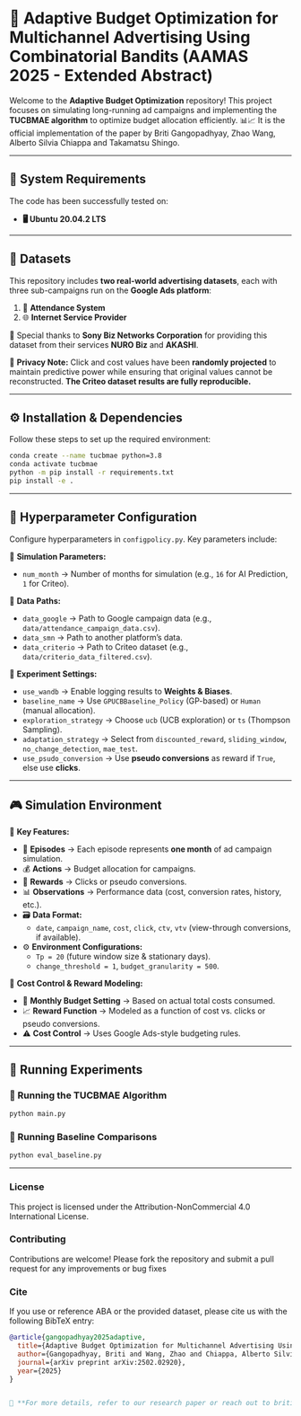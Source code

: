 # 🚀 Adaptive Budget Optimization for Multichannel Advertising Using Combinatorial Bandits (AAMAS 2025 - Extended Abstract)

Welcome to the **Adaptive Budget Optimization** repository! This project focuses on simulating long-running ad campaigns and implementing the **TUCBMAE algorithm** to optimize budget allocation efficiently. 📊📈
It is the official implementation of the paper by Briti Gangopadhyay, Zhao Wang, Alberto Silvia Chiappa and Takamatsu Shingo.

---
## 📌 System Requirements

The code has been successfully tested on:

- **🖥 Ubuntu 20.04.2 LTS**

---
## 📂 Datasets

This repository includes **two real-world advertising datasets**, each with three sub-campaigns run on the **Google Ads platform**:

1. 📡 **Attendance System**
2. 🌐 **Internet Service Provider**

🔹 Special thanks to **Sony Biz Networks Corporation** for providing this dataset from their services **NURO Biz** and **AKASHI**.

🔐 **Privacy Note:** Click and cost values have been **randomly projected** to maintain predictive power while ensuring that original values cannot be reconstructed. **The Criteo dataset results are fully reproducible.**

---
## ⚙️ Installation & Dependencies

Follow these steps to set up the required environment:

```sh
conda create --name tucbmae python=3.8
conda activate tucbmae
python -m pip install -r requirements.txt
pip install -e .
```
---
## 🔧 Hyperparameter Configuration

Configure hyperparameters in `configpolicy.py`. Key parameters include:

🔹 **Simulation Parameters:**
- `num_month` → Number of months for simulation (e.g., `16` for AI Prediction, `1` for Criteo).

🔹 **Data Paths:**
- `data_google` → Path to Google campaign data (e.g., `data/attendance_campaign_data.csv`).
- `data_smn` → Path to another platform’s data.
- `data_criterio` → Path to Criteo dataset (e.g., `data/criterio_data_filtered.csv`).

🔹 **Experiment Settings:**
- `use_wandb` → Enable logging results to **Weights & Biases**.
- `baseline_name` → Use `GPUCBBaseline_Policy` (GP-based) or `Human` (manual allocation).
- `exploration_strategy` → Choose `ucb` (UCB exploration) or `ts` (Thompson Sampling).
- `adaptation_strategy` → Select from `discounted_reward`, `sliding_window`, `no_change_detection`, `mae_test`.
- `use_psudo_conversion` → Use **pseudo conversions** as reward if `True`, else use **clicks**.

---
## 🎮 Simulation Environment

🔹 **Key Features:**
- 📅 **Episodes** → Each episode represents **one month** of ad campaign simulation.
- 💰 **Actions** → Budget allocation for campaigns.
- 🎯 **Rewards** → Clicks or pseudo conversions.
- 📊 **Observations** → Performance data (cost, conversion rates, history, etc.).
- 🗃 **Data Format:**
  - `date`, `campaign_name`, `cost`, `click`, `ctv`, `vtv` (view-through conversions, if available).
- ⚙ **Environment Configurations:**
  - `Tp = 20` (future window size & stationary days).
  - `change_threshold = 1`, `budget_granularity = 500`.

🔹 **Cost Control & Reward Modeling:**
- 🏦 **Monthly Budget Setting** → Based on actual total costs consumed.
- 📈 **Reward Function** → Modeled as a function of cost vs. clicks or pseudo conversions.
- ⚠ **Cost Control** → Uses Google Ads-style budgeting rules.

---
## 🔄 Running Experiments

### 🚀 Running the TUCBMAE Algorithm

```sh
python main.py
```

### 🏁 Running Baseline Comparisons

```sh
python eval_baseline.py
```

---

### License

This project is licensed under the Attribution-NonCommercial 4.0 International License.

### Contributing

Contributions are welcome! Please fork the repository and submit a pull request for any improvements or bug fixes

### Cite

If you use or reference ABA or the provided dataset, please cite us with the following BibTeX entry:

```bibtex
@article{gangopadhyay2025adaptive,
  title={Adaptive Budget Optimization for Multichannel Advertising Using Combinatorial Bandits},
  author={Gangopadhyay, Briti and Wang, Zhao and Chiappa, Alberto Silvio and Takamatsu, Shingo},
  journal={arXiv preprint arXiv:2502.02920},
  year={2025}
}


📜 **For more details, refer to our research paper or reach out to briti.gangopadhyay@sony.com for assistance!** ✉️
